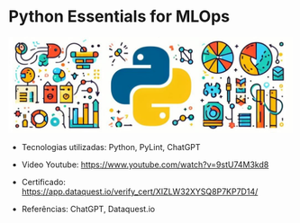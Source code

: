 # Python Essentials for MLOps

![MLOps.jpg](./images/MLOp.jpg)

- Tecnologias utilizadas: Python, PyLint, ChatGPT
- Video Youtube: https://www.youtube.com/watch?v=9stU74M3kd8
- Certificado: https://app.dataquest.io/verify_cert/XIZLW32XYSQ8P7KP7D14/

- Referências: ChatGPT, Dataquest.io
